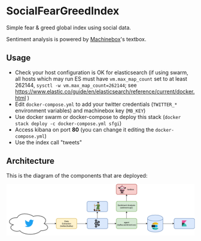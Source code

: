 # SocialFearGreedIndex
Simple fear &amp; greed global index using social data.

Sentiment analysis is powered by [Machinebox](http://machinebox.io/)'s textbox.

## Usage

- Check your host configuration is OK for elasticsearch (if using swarm, all hosts which may run ES must have `vm.max_map_count` set to at least 262144, `sysctl -w vm.max_map_count=262144`; see https://www.elastic.co/guide/en/elasticsearch/reference/current/docker.html )
- Edit `docker-compose.yml` to add your twitter credentials (`TWITTER_*` environment variables) and machinebox key (`MB_KEY`)
- Use docker swarm or docker-compose to deploy this stack (`docker stack deploy -c docker-compose.yml sfgi`)
- Access kibana on port **80** (you can change it editing the `docker-compose.yml`)
- Use the index call "tweets"

## Architecture

This is the diagram of the components that are deployed:

![Module Diagram](module-diagram.png)

